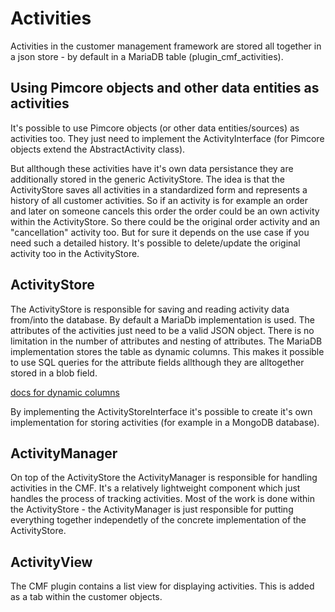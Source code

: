 # Activities

Activities in the customer management framework are stored all together in a json store - by default in a MariaDB table (plugin_cmf_activities). 

## Using Pimcore objects and other data entities as activities

It's possible to use Pimcore objects (or other data entities/sources) as activities too. They just need to implement the ActivityInterface (for Pimcore objects extend the AbstractActivity class).

But allthough these activities have it's own data persistance they are additionally stored in the generic ActivityStore. The idea is that the ActivityStore saves all activities in a standardized form and represents a history of all customer activities. So if an activity is for example an order and later on someone cancels this order the order could be an own activity within the ActivityStore. So there could be the original order activity and an "cancellation" activity too. But for sure it depends on the use case if you need such a detailed history. It's possible to delete/update the original activity too in the ActivityStore.

## ActivityStore

The ActivityStore is responsible for saving and reading activity data from/into the database. By default a MariaDb implementation is used. The attributes of the activities just need to be a valid JSON object. There is no limitation in the number of attributes and nesting of attributes. The MariaDB implementation stores the table as dynamic columns. This makes it possible to use SQL queries for the attribute fields allthough they are alltogether stored in a blob field.

[docs for dynamic columns](https://mariadb.com/kb/en/mariadb/dynamic-columns/)

By implementing the ActivityStoreInterface it's possible to create it's own implementation for storing activities (for example in a MongoDB database).

## ActivityManager

On top of the ActivityStore the ActivityManager is responsible for handling activities in the CMF. It's a relatively lightweight component which just handles the process of tracking activities. Most of the work is done within the ActivityStore - the ActivityManager is just responsible for putting everything together independetly of the concrete implementation of the ActivityStore.

## ActivityView

The CMF plugin contains a list view for displaying activities. This is added as a tab within the customer objects.

